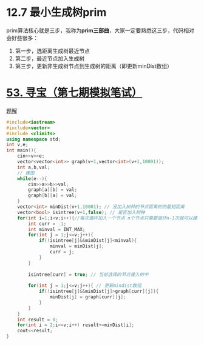 # 12.7 最小生成树prim

prim算法核心就是三步，我称为**prim三部曲**，大家一定要熟悉这三步，代码相对会好些很多：

1. 第一步，选距离生成树最近节点
2. 第二步，最近节点加入生成树
3. 第三步，更新非生成树节点到生成树的距离（即更新minDist数组）

# [53. 寻宝（第七期模拟笔试）](https://kamacoder.com/problempage.php?pid=1053)

[题解](https://programmercarl.com/kamacoder/0053.%E5%AF%BB%E5%AE%9D-prim.html#%E8%A7%A3%E9%A2%98%E6%80%9D%E8%B7%AF)

```cpp
#include<iostream>
#include<vector>
#include <climits>
using namespace std;
int v,e;
int main(){
    cin>>v>>e;
    vector<vector<int>> graph(v+1,vector<int>(v+1,10001));
    int a,b,val;
    // 建图
    while(e--){
        cin>>a>>b>>val;
        graph[a][b] = val;
        graph[b][a] = val;
    }
    vector<int> minDist(v+1,10001); // 没加入树种的节点距离树的最短距离
    vector<bool> isintree(v+1,false); // 是否加入树种
    for(int i=1;i<v;i++){//每次循环加入一个节点 n个节点只需要循环n-1次就可以建成树了
        int curr = -1; 
        int minval = INT_MAX;
        for(int j = 1;j<=v;j++){
            if(!isintree[j]&&minDist[j]<minval){
                minval = minDist[j];
                curr = j;
            }
        }
        
        isintree[curr] = true; // 当前选择的节点接入树中
        
        for(int j = 1;j<=v;j++){ // 更新mindist数组
            if(!isintree[j]&&minDist[j]>graph[curr][j]){
                minDist[j] = graph[curr][j];
            }
        }
    }
    int result = 0;
    for(int i = 2;i<=v;i++) result+=minDist[i];
    cout<<result;
}
```